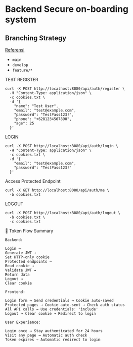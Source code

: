 # Backend Secure on-boarding system

## Branching Strategy

[Referensi](https://github.com/discover-devops/Git_Commands/blob/main/Best%20Practices%20for%20Git%20Branching.md)

- `main`
- `develop`
- `feature/*`


TEST REGISTER
```
curl -X POST http://localhost:8080/api/auth/register \
  -H "Content-Type: application/json" \
  -c cookies.txt \
  -d '{
    "name": "Test User",
    "email": "test@example.com",
    "password": "TestPass123!",
    "phone": "+6281234567890",
    "age": 25
  }'
```

LOGIN
```
curl -X POST http://localhost:8080/api/auth/login \
  -H "Content-Type: application/json" \
  -c cookies.txt \
  -d '{
    "email": "test@example.com",
    "password": "TestPass123!"
  }'
```

Access Protected Endpoint
```
curl -X GET http://localhost:8080/api/auth/me \
  -b cookies.txt
```

LOGOUT
```
curl -X POST http://localhost:8080/api/auth/logout \
  -b cookies.txt \
  -c cookies.txt
```

🔑 Token Flow Summary
```
Backend:

Login → 
Generate JWT → 
Set HTTP-only cookie
Protected endpoints → 
Read cookie → 
Validate JWT → 
Return data
Logout → 
Clear cookie
```
```
Frontend:

Login form → Send credentials → Cookie auto-saved
Protected pages → Cookie auto-sent → Check auth status
All API calls → Use credentials: 'include'
Logout → Clear cookie → Redirect to login
```
```
User Experience:

Login once → Stay authenticated for 24 hours
Visit any page → Automatic auth check
Token expires → Automatic redirect to login
```
